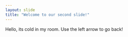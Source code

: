 ```yaml
---
layout: slide
title: "Welcome to our second slide!"
---
```

Hello, its cold in my room.
Use the left arrow to go back!
